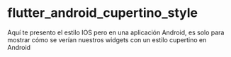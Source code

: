 # flutter_android_cupertino_style
 Aquí te presento el estilo IOS pero en una aplicación Android, es solo para mostrar cómo se verían nuestros widgets con un estilo cupertino en Android
